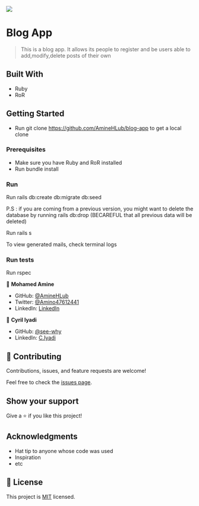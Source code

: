 ![](https://img.shields.io/badge/Microverse-blueviolet)

# Blog App

> This is a blog app. It allows its people to register and be users able to add,modify,delete posts of their own


## Built With

- Ruby
- RoR

## Getting Started

- Run git clone https://github.com/AmineHLub/blog-app to get a local clone

### Prerequisites

- Make sure you have Ruby and RoR installed
- Run bundle install

### Run

Run rails db:create db:migrate db:seed

P.S : if you are coming from a previous version, you might want to delete the database by running rails db:drop (BECAREFUL that all previous data will be deleted)

Run rails s

To view generated mails, check terminal logs

### Run tests

Run rspec

👤 **Mohamed Amine**

- GitHub: [@AmineHLub](https://github.com/AmineHLub)
- Twitter: [@Amino47612441](https://twitter.com/Amino47612441)
- LinkedIn: [LinkedIn](https://www.linkedin.com/in/mohamed-amine-hajltaief-b18863163/)

👤 **Cyril Iyadi**

- GitHub: [@see-why](https://github.com/see-why)
- LinkedIn: [C.Iyadi](https://www.linkedin.com/in/cyril-iyadi-83517270/)

## 🤝 Contributing

Contributions, issues, and feature requests are welcome!

Feel free to check the [issues page](../../issues/).

## Show your support

Give a ⭐️ if you like this project!

## Acknowledgments

- Hat tip to anyone whose code was used
- Inspiration
- etc

## 📝 License

This project is [MIT](./MIT.md) licensed.
